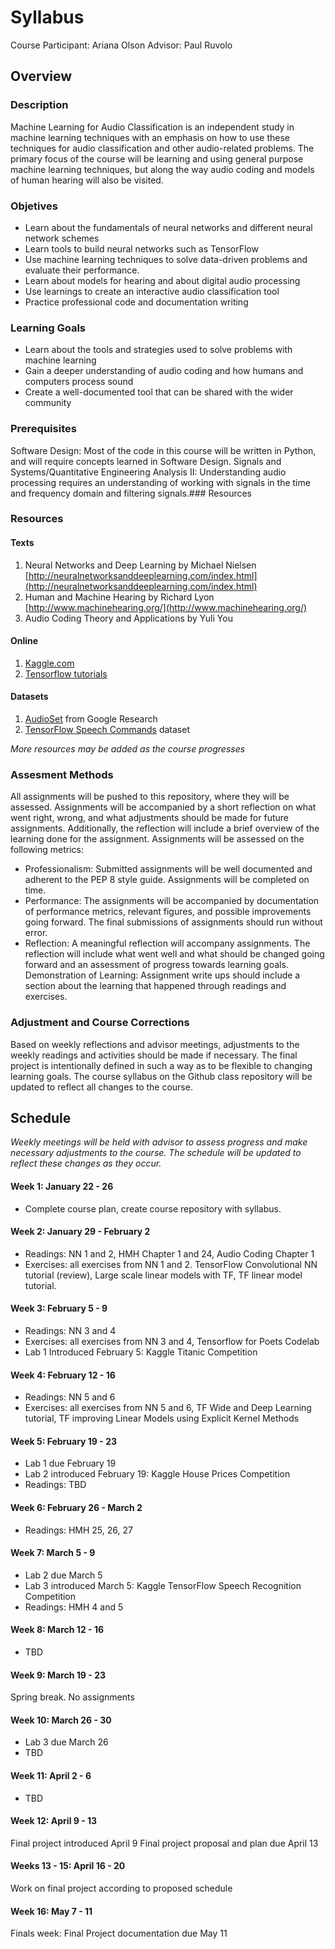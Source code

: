 # Syllabus
Course Participant: Ariana Olson
Advisor: Paul Ruvolo
## Overview
### Description
Machine Learning for Audio Classification is an independent study in machine learning techniques with an emphasis on how to use these techniques for audio classification and other audio-related problems. The primary focus of the course will be learning and using general purpose machine learning techniques, but along the way audio coding and models of human hearing will also be visited.
### Objetives
* Learn about the fundamentals of neural networks and different neural network schemes
* Learn tools to build neural networks such as TensorFlow
* Use machine learning techniques to solve data-driven problems and evaluate their performance.
* Learn about models for hearing and about digital audio processing
* Use learnings to create an interactive audio classification tool
* Practice professional code and documentation writing
### Learning Goals
* Learn about the tools and strategies used to solve problems with machine learning
* Gain a deeper understanding of audio coding and how humans and computers process sound
* Create a well-documented tool that can be shared with the wider community
### Prerequisites
Software Design: Most of the code in this course will be written in Python, and will require concepts learned in Software Design.
Signals and Systems/Quantitative Engineering Analysis II: Understanding audio processing requires an understanding of working with signals in the time and frequency domain and filtering signals.### Resources
### Resources
#### Texts
1. Neural Networks and Deep Learning by Michael Nielsen [http://neuralnetworksanddeeplearning.com/index.html](http://neuralnetworksanddeeplearning.com/index.html)
2. Human and Machine Hearing by Richard Lyon [http://www.machinehearing.org/](http://www.machinehearing.org/)
3. Audio Coding Theory and Applications by Yuli You
#### Online
1. [Kaggle.com](https://www.kaggle.com/)
2. [Tensorflow tutorials](https://www.tensorflow.org/tutorials/)

#### Datasets
1. [AudioSet](https://research.google.com/audioset/) from Google Research
2. [TensorFlow Speech Commands](https://www.tensorflow.org/tutorials/audio_recognition) dataset

*More resources may be added as the course progresses*

### Assesment Methods
All assignments will be pushed to this repository, where they will be assessed. Assignments will be accompanied by a short reflection on what went right, wrong, and what adjustments should be made for future assignments. Additionally, the reflection will include a brief overview of the learning done for the assignment. Assignments will be assessed on the following metrics:
* Professionalism: Submitted assignments will be well documented and adherent to the PEP 8 style guide. Assignments will be completed on time.
* Performance: The assignments will be accompanied by documentation of performance metrics, relevant figures, and possible improvements going forward. The final submissions of assignments should run without error.
* Reflection: A meaningful reflection will accompany assignments. The reflection will include what went well and what should be changed going forward and an assessment of progress towards learning goals.
Demonstration of Learning: Assignment write ups should include a section about the learning that happened through readings and exercises. 

### Adjustment and Course Corrections
Based on weekly reflections and advisor meetings, adjustments to the weekly readings and activities should be made if necessary. The final project is intentionally defined in such a way as to be flexible to changing learning goals. The course syllabus on the Github class repository will be updated to reflect all changes to the course.
## Schedule

*Weekly meetings will be held with advisor to assess progress and make necessary adjustments to the course. The schedule will be updated to reflect these changes as they occur.*
#### Week 1: January 22 - 26
* Complete course plan, create course repository with syllabus.
#### Week 2: January 29 - February 2
* Readings: NN 1 and 2, HMH Chapter 1 and 24, Audio Coding Chapter 1
* Exercises: all exercises from NN 1 and 2. TensorFlow Convolutional NN tutorial (review), Large scale linear models with TF, TF linear model tutorial. 
#### Week 3: February 5 - 9
* Readings: NN 3 and 4
* Exercises: all exercises from NN 3 and 4, Tensorflow for Poets Codelab
* Lab 1 Introduced February 5: Kaggle Titanic Competition
#### Week 4: February 12 - 16
* Readings: NN 5 and 6
* Exercises: all exercises from NN 5 and 6, TF Wide and Deep Learning tutorial, TF improving Linear Models using Explicit Kernel Methods
#### Week 5: February 19 - 23
* Lab 1 due February 19
* Lab 2 introduced February 19: Kaggle House Prices Competition
* Readings: TBD
#### Week 6: February 26 - March 2
* Readings: HMH 25, 26, 27
#### Week 7: March 5 - 9
* Lab 2 due March 5
* Lab 3 introduced March 5: Kaggle TensorFlow Speech Recognition Competition
* Readings: HMH 4 and 5
#### Week 8: March 12 - 16
* TBD
#### Week 9: March 19 - 23
Spring break. No assignments
#### Week 10: March 26 - 30
* Lab 3 due March 26
* TBD
#### Week 11: April 2 - 6
* TBD
#### Week 12: April 9 - 13
Final project introduced April 9
Final project proposal and plan due April 13
#### Weeks 13 - 15: April 16 - 20
Work on final project according to proposed schedule
#### Week 16: May 7 - 11
Finals week: Final Project documentation due May 11
